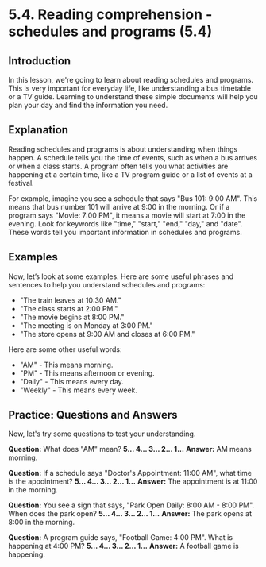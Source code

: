 # 5.4. Reading comprehension - schedules and programs (5.4)

## Introduction

In this lesson, we're going to learn about reading schedules and programs. This is very important for everyday life, like understanding a bus timetable or a TV guide. Learning to understand these simple documents will help you plan your day and find the information you need.

## Explanation

Reading schedules and programs is about understanding when things happen. A schedule tells you the time of events, such as when a bus arrives or when a class starts. A program often tells you what activities are happening at a certain time, like a TV program guide or a list of events at a festival.

For example, imagine you see a schedule that says "Bus 101: 9:00 AM". This means that bus number 101 will arrive at 9:00 in the morning. Or if a program says "Movie: 7:00 PM", it means a movie will start at 7:00 in the evening. Look for keywords like "time," "start," "end," "day," and "date". These words tell you important information in schedules and programs.

## Examples

Now, let’s look at some examples. Here are some useful phrases and sentences to help you understand schedules and programs:

*   "The train leaves at 10:30 AM."
*   "The class starts at 2:00 PM."
*   "The movie begins at 8:00 PM."
*   "The meeting is on Monday at 3:00 PM."
*   "The store opens at 9:00 AM and closes at 6:00 PM."

Here are some other useful words:

*   "AM" - This means morning.
*   "PM" - This means afternoon or evening.
*   "Daily" - This means every day.
*   "Weekly" - This means every week.

## Practice: Questions and Answers

Now, let's try some questions to test your understanding.

**Question:** What does "AM" mean?
**5... 4... 3... 2... 1...**
**Answer:** AM means morning.

**Question:** If a schedule says "Doctor's Appointment: 11:00 AM", what time is the appointment?
**5... 4... 3... 2... 1...**
**Answer:** The appointment is at 11:00 in the morning.

**Question:** You see a sign that says, "Park Open Daily: 8:00 AM - 8:00 PM".  When does the park open?
**5... 4... 3... 2... 1...**
**Answer:** The park opens at 8:00 in the morning.

**Question:** A program guide says, "Football Game: 4:00 PM". What is happening at 4:00 PM?
**5... 4... 3... 2... 1...**
**Answer:** A football game is happening.
